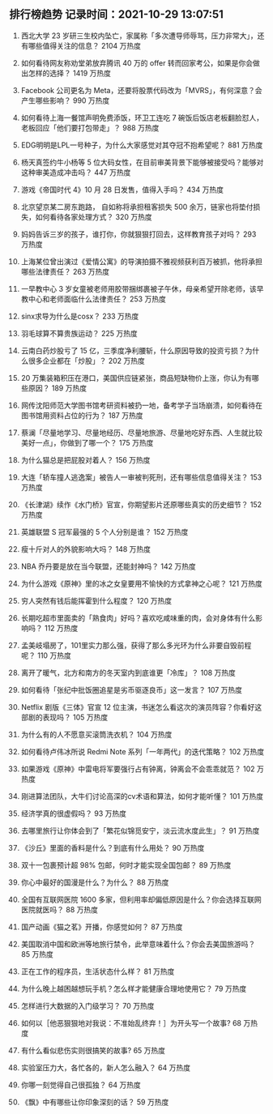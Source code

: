 
## 排行榜趋势 记录时间：2021-10-29 13:07:51
  
  1. 西北大学 23 岁研三生校内坠亡，家属称「多次遭导师辱骂，压力非常大」，还有哪些值得关注的信息？ 2104 万热度
    
  2. 如何看待网友称劝堂弟放弃腾讯 40 万的 offer 转而回家考公，如果是你会做出怎样的选择？ 1419 万热度
    
  3. Facebook 公司更名为 Meta，还要将股票代码改为「MVRS」，有何深意？会产生哪些影响？ 990 万热度
    
  4. 如何看待上海一餐馆声明免费添饭，环卫工连吃 7 碗饭后饭店老板翻脸怼人，老板回应「他们要打包带走」？ 988 万热度
    
  5. EDG明明是LPL一号种子，为什么大家感觉对其夺冠不抱希望呢？ 881 万热度
    
  6. 杨天真签约牛小杨等 5 位大码女性，在目前审美背景下能够被接受吗？能够对这种审美造成冲击吗？ 447 万热度
    
  7. 游戏《帝国时代 4》10 月 28 日发售，值得入手吗？ 434 万热度
    
  8. 北京望京某二房东跑路， 自如称将承担租客损失 500 余万，链家也将垫付损失，如何看待各家处理方式？ 320 万热度
    
  9. 妈妈告诉三岁的孩子，谁打你，你就狠狠打回去，这样教育孩子对吗？ 293 万热度
    
  10. 上海某位曾出演过《爱情公寓》的导演拍摄不雅视频获利百万被抓，他将承担哪些法律责任？ 263 万热度
    
  11. 一早教中心 3 岁女童被老师用胶带捆绑裹被子午休，母亲希望开除老师，该早教中心和老师面临什么法律责任？ 253 万热度
    
  12. sinx求导为什么是cosx？ 233 万热度
    
  13. 羽毛球算不算贵族运动？ 225 万热度
    
  14. 云南白药炒股亏了 15 亿，三季度净利腰斩，什么原因导致的投资亏损？为什么很多企业都在「炒股」？ 202 万热度
    
  15. 20 万集装箱积压在港口，美国供应链紧张，商品短缺物价上涨，你认为有哪些原因？ 189 万热度
    
  16. 网传沈阳师范大学图书馆考研资料被扔一地，备考学子当场崩溃，如何看待在图书馆用资料占位的行为？ 187 万热度
    
  17. 蔡澜「尽量地学习、尽量地经历、尽量地旅游、尽量地吃好东西、人生就比较美好一点」，你做到了哪一个？ 175 万热度
    
  18. 为什么猫总是把屁股对着人？ 156 万热度
    
  19. 大连「轿车撞人逃逸案」被告人一审被判死刑，还有哪些信息值得关注？ 153 万热度
    
  20. 《长津湖》续作《水门桥》官宣，你期望影片还原哪些真实的历史细节？ 152 万热度
    
  21. 英雄联盟 S 冠军最强的 5 个人分别是谁？ 152 万热度
    
  22. 瘦十斤对人的外貌影响大吗？ 148 万热度
    
  23. NBA 乔丹要是放在当今联盟，还能封神吗？ 142 万热度
    
  24. 为什么游戏《原神》里的冰之女皇要用不愉快的方式拿神之心呢？ 121 万热度
    
  25. 穷人突然有钱后能挥霍到什么程度？ 120 万热度
    
  26. 长期吃超市里面卖的「熟食肉」好吗？喜欢吃咸味重的肉，会对身体有什么影响吗？ 112 万热度
    
  27. 孟美岐塌房了，101里实力那么强，获得了那么多光环为什么非要自毁前程呢？ 110 万热度
    
  28. 离开了暖气，北方和南方的冬天室内到底谁更「冷库」？ 108 万热度
    
  29. 如何看待「张纪中批饭圈追星是劣币驱逐良币」这一发言？ 107 万热度
    
  30. Netflix 剧版《三体》官宣 12 位主演，书迷怎么看这次的演员阵容？你看好这部剧的表现吗？ 105 万热度
    
  31. 为什么有的人不愿意买滚筒洗衣机？ 104 万热度
    
  32. 如何看待卢伟冰所说 Redmi Note 系列「一年两代」的迭代策略？ 102 万热度
    
  33. 如果游戏《原神》中雷电将军要强行占有钟离，钟离会不会乖乖就范？ 102 万热度
    
  34. 刚进算法团队，大牛们讨论高深的cv术语和算法，如何才能听懂？ 101 万热度
    
  35. 经济学真的很虚假吗？ 93 万热度
    
  36. 去哪里旅行让你体会到了「繁花似锦觅安宁，淡云流水度此生」？ 91 万热度
    
  37. 《沙丘》里面的香料是什么？到底有什么用处？ 90 万热度
    
  38. 双十一包裹预计超 98% 包邮，何时才能实现全国包邮？ 89 万热度
    
  39. 你心中最好的国漫是什么？为什么？ 88 万热度
    
  40. 全国有互联网医院 1600 多家，但利用率却偏低原因是什么？你会选择互联网医院就医吗？ 88 万热度
    
  41. 国产动画《猫之茗》开播，你感觉如何？ 87 万热度
    
  42. 美国取消中国和欧洲等地旅行禁令，此举意味着什么？你会去美国旅游吗？ 85 万热度
    
  43. 正在工作的程序员，生活状态什么样？ 81 万热度
    
  44. 为什么晚上越困越想玩手机？怎么样才能健康合理地使用它？ 79 万热度
    
  45. 怎样进行大数据的入门级学习？ 70 万热度
    
  46. 如何以［他恶狠狠地对我说：不准始乱终弃！］为开头写一个故事? 68 万热度
    
  47. 有什么看似悲伤实则很搞笑的故事? 65 万热度
    
  48. 实验室压力大，各忙各的，新人怎么融入？ 64 万热度
    
  49. 你哪一刻觉得自己很孤独？ 64 万热度
    
  50. 《飘》中有哪些让你印象深刻的话？ 59 万热度
    